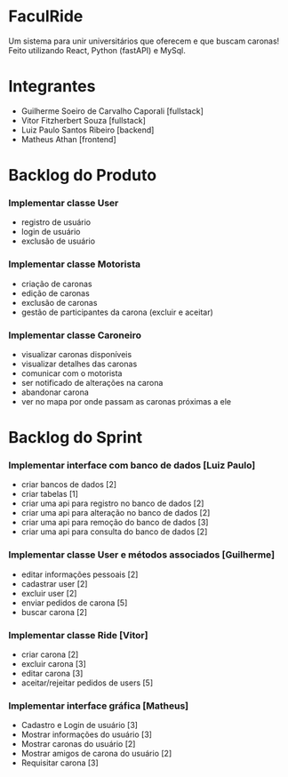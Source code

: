 # FaculRide

Um sistema para unir universitários que oferecem e que buscam caronas!
Feito utilizando React, Python (fastAPI) e MySql.

# Integrantes
- Guilherme Soeiro de Carvalho Caporali [fullstack]
- Vitor Fitzherbert Souza [fullstack]
- Luiz Paulo Santos Ribeiro [backend]
- Matheus Athan [frontend]

# Backlog do Produto

### Implementar classe User
- registro de usuário
- login de usuário
- exclusão de usuário
### Implementar classe Motorista
- criação de caronas
- edição de caronas
- exclusão de caronas
- gestão de participantes da carona (excluir e aceitar)
### Implementar classe Caroneiro
- visualizar caronas disponíveis
- visualizar detalhes das caronas
- comunicar com o motorista
- ser notificado de alterações na carona
- abandonar carona
- ver no mapa por onde passam as caronas próximas a ele

# Backlog do Sprint
### Implementar interface com banco de dados [Luiz Paulo]
- criar bancos de dados [2]
- criar tabelas [1]
- criar uma api para registro no banco de dados [2]
- criar uma api para alteração no banco de dados [2]
- criar uma api para remoção do banco de dados [3]
- criar uma api para consulta do banco de dados [2]
### Implementar classe User e métodos associados [Guilherme]
- editar informações pessoais [2]
- cadastrar user [2]
- excluir user [2]
- enviar pedidos de carona [5]
- buscar carona [2]
### Implementar classe Ride [Vitor]
- criar carona [2]
- excluir carona [3]
- editar carona [3]
- aceitar/rejeitar pedidos de users [5]
### Implementar interface gráfica	[Matheus]
- Cadastro e Login de usuário [3]
-	Mostrar informações do usuário [3]
-	Mostrar caronas do usuário [2]
-	Mostrar amigos de carona do usuário [2]
-	Requisitar carona [3]
